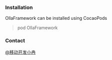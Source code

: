 

### Installation

OllaFramework can be installed using CocaoPods
> pod OllaFramework


### Contact

[@移动开发小冉](http://weibo.com/ranwj)
